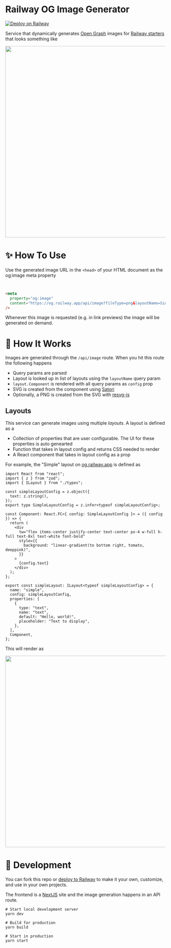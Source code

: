 # Railway OG Image Generator

[![Deploy on Railway](https://railway.app/button.svg)](https://railway.app/new/template/xWRIhd)

Service that dynamically generates [Open Graph](https://ogp.me/) images for [Railway starters](https://railway.app/starters) that looks something like

<img width="600" src="https://og.railway.app/api/image?fileType=svg&layoutName=docs&Page=Open+Graph+Generator" />

# ✨ How To Use

Use the generated image URL in the `<head>` of your HTML document as the og:image meta property

```html


<meta
  property="og:image"
  content="https://og.railway.app/api/image?fileType=png&layoutName=Simple&Text=Hello+World"
/>
```

Whenever this image is requested (e.g. in link previews) the image will be generated on demand.

# 🧐 How It Works

Images are generated through the `/api/image` route. When you hit this route the following happens

- Query params are parsed
- Layout is looked up in list of layouts using the `layoutName` query param
- `layout.Component` is rendered with all query params as `config` prop
- SVG is created from the component using [Satori](https://github.com/vercel/satori#jsx)
- Optionally, a PNG is created from the SVG with [resvg-js](https://github.com/yisibl/resvg-js)

## Layouts

This service can generate images using multiple _layouts_. A layout is defined as a

- Collection of properties that are user configurable. The UI for these properties is auto genearted
- Function that takes in layout config and returns CSS needed to render
- A React component that takes in layout config as a prop

For example, the "Simple" layout on [og.railway.app](https://og.railway.app) is defined as

```tsx
import React from "react";
import { z } from "zod";
import { ILayout } from "./types";

const simpleLayoutConfig = z.object({
  text: z.string(),
});
export type SimpleLayoutConfig = z.infer<typeof simpleLayoutConfig>;

const Component: React.FC<{ config: SimpleLayoutConfig }> = ({ config }) => {
  return (
    <div
      tw="flex items-center justify-center text-center px-4 w-full h-full text-8xl text-white font-bold"
      style={{
        background: "linear-gradient(to bottom right, tomato, deeppink)",
      }}
    >
      {config.text}
    </div>
  );
};

export const simpleLayout: ILayout<typeof simpleLayoutConfig> = {
  name: "simple",
  config: simpleLayoutConfig,
  properties: [
    {
      type: "text",
      name: "text",
      default: "Hello, world!",
      placeholder: "Text to display",
    },
  ],
  Component,
};
```

This will render as

<img width="600" src="https://user-images.githubusercontent.com/3044853/208225044-e6c4e496-039a-45bc-a310-834e041afdd0.png" />

# 🚀 Development

You can fork this repo or [deploy to Railway](https://railway.app/new?template=https%3A%2F%2Fgithub.com%2Frailwayapp%2Fog-generator) to make it your own, customize, and use in your own projects.

The frontend is a [NextJS](https://nextjs.org) site and the image generation happens in an API route.

```
# Start local development server
yarn dev

# Build for production
yarn build

# Start in production
yarn start
```
